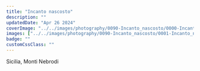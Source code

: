 ```yaml
---
title: "Incanto nascosto"
description: ""
updatedDate: "Apr 26 2024"
coverImage: "../../images/photography/0090-Incanto_nascosto/0000-Incanto_nascosto_Funghi_bosco_Sicilia_Monti_Nebrodi_natura_scoperta_micelio_sottobosco_Olympus_OM1_60MM_12_40MM.jpg"
images: ["../../images/photography/0090-Incanto_nascosto/0001-Incanto_nascosto_Funghi_bosco_Sicilia_Monti_Nebrodi_natura_scoperta_micelio_sottobosco_Olympus_OM1_60MM_12_40MM.jpg","../../images/photography/0090-Incanto_nascosto/0002-Incanto_nascosto_Funghi_bosco_Sicilia_Monti_Nebrodi_natura_scoperta_micelio_sottobosco_Olympus_OM1_60MM_12_40MM.jpg","../../images/photography/0090-Incanto_nascosto/0003-Incanto_nascosto_Funghi_bosco_Sicilia_Monti_Nebrodi_natura_scoperta_micelio_sottobosco_Olympus_OM1_60MM_12_40MM.jpg","../../images/photography/0090-Incanto_nascosto/0004-Incanto_nascosto_Funghi_bosco_Sicilia_Monti_Nebrodi_natura_scoperta_micelio_sottobosco_Olympus_OM1_60MM_12_40MM.jpg","../../images/photography/0090-Incanto_nascosto/0005-Incanto_nascosto_Funghi_bosco_Sicilia_Monti_Nebrodi_natura_scoperta_micelio_sottobosco_Olympus_OM1_60MM_12_40MM.jpg","../../images/photography/0090-Incanto_nascosto/0006-Incanto_nascosto_Funghi_bosco_Sicilia_Monti_Nebrodi_natura_scoperta_micelio_sottobosco_Olympus_OM1_60MM_12_40MM.jpg","../../images/photography/0090-Incanto_nascosto/0007-Incanto_nascosto_Funghi_bosco_Sicilia_Monti_Nebrodi_natura_scoperta_micelio_sottobosco_Olympus_OM1_60MM_12_40MM.jpg","../../images/photography/0090-Incanto_nascosto/0008-Incanto_nascosto_Funghi_bosco_Sicilia_Monti_Nebrodi_natura_scoperta_micelio_sottobosco_Olympus_OM1_60MM_12_40MM.jpg","../../images/photography/0090-Incanto_nascosto/0009-Incanto_nascosto_Funghi_bosco_Sicilia_Monti_Nebrodi_natura_scoperta_micelio_sottobosco_Olympus_OM1_60MM_12_40MM.jpg","../../images/photography/0090-Incanto_nascosto/0010-Incanto_nascosto_Funghi_bosco_Sicilia_Monti_Nebrodi_natura_scoperta_micelio_sottobosco_Olympus_OM1_60MM_12_40MM.jpg","../../images/photography/0090-Incanto_nascosto/0011-Incanto_nascosto_Funghi_bosco_Sicilia_Monti_Nebrodi_natura_scoperta_micelio_sottobosco_Olympus_OM1_60MM_12_40MM.jpg","../../images/photography/0090-Incanto_nascosto/0012-Incanto_nascosto_Funghi_bosco_Sicilia_Monti_Nebrodi_natura_scoperta_micelio_sottobosco_Olympus_OM1_60MM_12_40MM.jpg"]
badge: ""
customCssClass: ""
---
```


Sicilia, Monti Nebrodi
